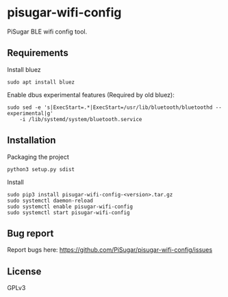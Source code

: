 # pisugar-wifi-config
PiSugar BLE wifi config tool.

## Requirements
Install bluez

    sudo apt install bluez

Enable dbus experimental features (Required by old bluez):

    sudo sed -e 's|ExecStart=.*|ExecStart=/usr/lib/bluetooth/bluetoothd --experimental|g'
        -i /lib/systemd/system/bluetooth.service

## Installation
Packaging the project

    python3 setup.py sdist

Install

    sudo pip3 install pisugar-wifi-config-<version>.tar.gz
    sudo systemctl daemon-reload
    sudo systemctl enable pisugar-wifi-config
    sudo systemctl start pisugar-wifi-config

## Bug report
Report bugs here: https://github.com/PiSugar/pisugar-wifi-config/issues

## License
GPLv3